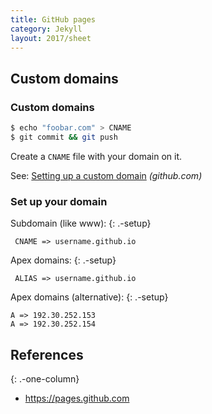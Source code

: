 ```yaml
---
title: GitHub pages
category: Jekyll
layout: 2017/sheet
---
```


## Custom domains

### Custom domains

```sh
$ echo "foobar.com" > CNAME
$ git commit && git push
```

Create a `CNAME` file with your domain on it.

See: [Setting up a custom domain](https://help.github.com/articles/quick-start-setting-up-a-custom-domain/) _(github.com)_

### Set up your domain

Subdomain (like www):
{: .-setup}

     CNAME => username.github.io

Apex domains:
{: .-setup}

     ALIAS => username.github.io

Apex domains (alternative):
{: .-setup}

    A => 192.30.252.153
    A => 192.30.252.154

## References
{: .-one-column}

- <https://pages.github.com>
